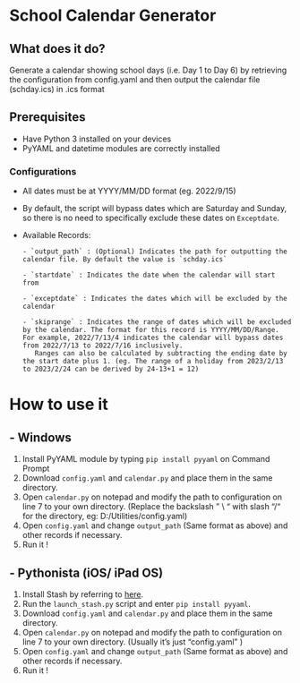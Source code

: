 # School Calendar Generator 

## What does it do?
Generate a calendar showing school days (i.e. Day 1 to Day 6) by retrieving the configuration from config.yaml and then output the calendar file (schday.ics) in .ics format

## Prerequisites 
- Have Python 3 installed on your devices 
- PyYAML and datetime modules are correctly installed  

###  Configurations
- All dates must be at YYYY/MM/DD format (eg. 2022/9/15)
- By default, the script will bypass dates which are Saturday and Sunday, so there is no need to specifically exclude these dates on `Exceptdate`.
- Available Records:

      - `output_path` : (Optional) Indicates the path for outputting the calendar file. By default the value is `schday.ics`
      
      - `startdate` : Indicates the date when the calendar will start from
      
      - `exceptdate` : Indicates the dates which will be excluded by the calendar
      
      - `skiprange` : Indicates the range of dates which will be excluded by the calendar. The format for this record is YYYY/MM/DD/Range. For example, 2022/7/13/4 indicates the calendar will bypass dates from 2022/7/13 to 2022/7/16 inclusively. 
         Ranges can also be calculated by subtracting the ending date by the start date plus 1. (eg. The range of a holiday from 2023/2/13 to 2023/2/24 can be derived by 24-13+1 = 12)


# How to use it

## - Windows
1. Install PyYAML module by typing `pip install pyyaml` on Command Prompt
2. Download  `config.yaml`  and  `calendar.py`  and place them in the same directory.
3. Open `calendar.py`  on notepad and modify the path to configuration on line 7 to your own directory. (Replace the backslash ” \\ “ with slash “/“ for the directory, eg: D:/Utilities/config.yaml)
4. Open `config.yaml`  and change  `output_path` (Same format as above) and other records if necessary.
5. Run it !

## - Pythonista (iOS/ iPad OS)
1. Install Stash by referring to [here]([](https://github.com/ywangd/stash)).
2. Run the  `launch_stash.py`  script and enter  `pip install pyyaml`.
3. Download  `config.yaml`  and  `calendar.py`  and place them in the same directory.
4. Open `calendar.py`  on notepad and modify the path to configuration on line 7 to your own directory. (Usually it’s just “config.yaml” )
5. Open `config.yaml`  and change  `output_path` (Same format as above) and other records if necessary.
6. Run it !
